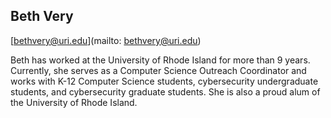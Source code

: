 ## Beth Very

[bethvery@uri.edu](mailto: bethvery@uri.edu)

Beth has worked at the University of Rhode Island for more than 9 years.  Currently, she serves as a Computer Science Outreach Coordinator and works with K-12 Computer Science students, cybersecurity undergraduate students, and cybersecurity graduate students. She is also a proud alum of the University of Rhode Island.   